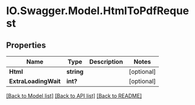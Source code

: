 # IO.Swagger.Model.HtmlToPdfRequest
## Properties

Name | Type | Description | Notes
------------ | ------------- | ------------- | -------------
**Html** | **string** |  | [optional] 
**ExtraLoadingWait** | **int?** |  | [optional] 

[[Back to Model list]](../README.md#documentation-for-models) [[Back to API list]](../README.md#documentation-for-api-endpoints) [[Back to README]](../README.md)


